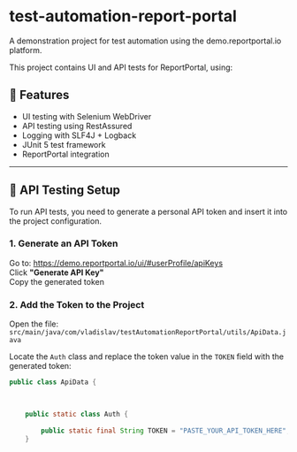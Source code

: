 # test-automation-report-portal
A demonstration project for test automation using the demo.reportportal.io platform.

This project contains UI and API tests for ReportPortal, using:
## 🧪 Features

- UI testing with Selenium WebDriver
- API testing using RestAssured
- Logging with SLF4J + Logback
- JUnit 5 test framework
- ReportPortal integration

---

## 🔐 API Testing Setup

To run API tests, you need to generate a personal API token and insert it into the project configuration.

### 1. Generate an API Token

Go to: https://demo.reportportal.io/ui/#userProfile/apiKeys  
Click **"Generate API Key"**  
Copy the generated token

### 2. Add the Token to the Project

Open the file:  
`src/main/java/com/vladislav/testAutomationReportPortal/utils/ApiData.java`

Locate the `Auth` class and replace the token value in the `TOKEN` field with the generated token:

```java
public class ApiData {
    


    public static class Auth {
      
        public static final String TOKEN = "PASTE_YOUR_API_TOKEN_HERE"; // Replace with your generated API token
    }



